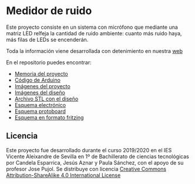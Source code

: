 # Medidor de ruido
Este proyecto consiste en un sistema con micrófono que mediante una matriz LED relfeja la cantidad de ruido ambiente: cuanto más ruido haya, más filas de LEDs se encenderán.

Toda la información viene desarrollada con detenimiento en nuestra [web](https://sites.google.com/s/1vBFadeGl5x-XgfKjlWXds2vYGl7ohzhz/p/1AbEx5slbOjCMbwPZxb8ySBt4Kg2kz8tw/edit#)

En el repositorio puedes encontrar:

- [Memoria del proyecto](Memoria.pdf)
- [Código de Arduino](pmv.ino)
- [Imágenes del proyecto](imagenesproyecto.pdf)
- [Imágenes del diseño](imagenestinkercad.pdf)
- [Archivo STL con el diseño](Diseño.stl)
- [Esquema electrónico](completoelectronico.png)
- [Esquema protoboard](Completoprotoboard.png)
- [Esquema en formato fritzing](Completo.fzz)


## Licencia
Este proyecto fue desarrollado durante el curso 2019/2020 en el IES Vicente Aleixandre de Sevilla en 1º de Bachillerato de ciencias tecnológicas por Candela Esparrica, Jesús Aznar y Paula Sánchez, con el apoyo de su profesor Jose Pujol. Se distribuye con licencia [Creative Commons Attribution-ShareAlike 4.0 International License](https://creativecommons.org/licenses/by-sa/4.0/)
